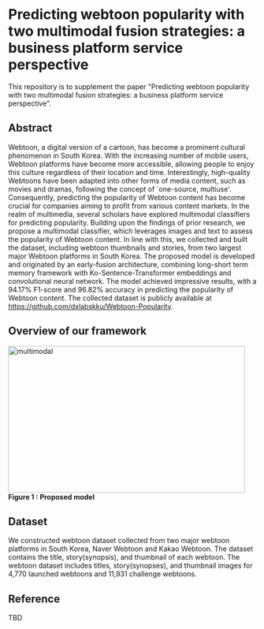 # Predicting webtoon popularity with two multimodal fusion strategies: a business platform service perspective
This repository is to supplement the paper "Predicting webtoon popularity with two multimodal fusion strategies: a business platform service perspective".


## Abstract
Webtoon, a digital version of a cartoon, has become a prominent cultural phenomenon in South Korea. With the increasing number of mobile users, Webtoon platforms have become more accessible, allowing people to enjoy this culture regardless of their location and time. Interestingly, high-quality Webtoons have been adapted into other forms of media content, such as movies and dramas, following the concept of `one-source, multiuse'. Consequently, predicting the popularity of Webtoon content has become crucial for companies aiming to profit from various content markets. In the realm of multimedia, several scholars have explored multimodal classifiers for predicting popularity. Building upon the findings of prior research, we propose a multimodal classifier, which leverages images and text to assess the popularity of Webtoon content. In line with this, we collected and built the dataset, including webtoon thumbnails and stories, from two largest major Webtoon platforms in South Korea. The proposed model is developed and originated by an early-fusion architecture, combining long-short term memory framework with Ko-Sentence-Transformer embeddings and convolutional neural network. The model achieved impressive results, with a 94.17\% F1-score and 96.82\% accuracy in predicting the popularity of Webtoon content. The collected dataset is publicly available at https://github.com/dxlabskku/Webtoon-Popularity.


## Overview of our framework
<img alt="multimodal" src="https://github.com/dxlabskku/webtoom_popularity/assets/43632309/e1e9442c-42af-4207-9341-3d5a21daaece" width="480" height="298">
<strong>Figure 1 : Proposed model</strong>
<br>


## Dataset
We constructed webtoon dataset collected from two major webtoon platforms in South Korea, Naver Webtoon and Kakao Webtoon. The dataset contains the title, story(synopsis), and thumbnail of each webtoon. The webtoon dataset includes titles, story(synopses), and thumbnail images for 4,770 launched webtoons and 11,931 challenge webtoons.


## Reference
TBD
